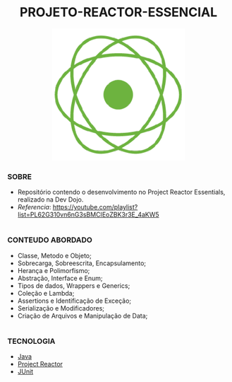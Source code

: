<h1 align=center>PROJETO-REACTOR-ESSENCIAL</h1>

<p align="center">
  <img src="reactor.png" width="300">
</p>

### SOBRE

- Repositório contendo o desenvolvimento no Project Reactor Essentials, realizado na Dev Dojo.
- *Referencia*: https://youtube.com/playlist?list=PL62G310vn6nG3sBMCIEoZBK3r3E_4aKW5

#
### CONTEUDO ABORDADO

- Classe, Metodo e Objeto;
- Sobrecarga, Sobreescrita, Encapsulamento;
- Herança e Polimorfismo;
- Abstração, Interface e Enum;
- Tipos de dados, Wrappers e Generics;
- Coleção e Lambda;
- Assertions e Identificação de Exceção;
- Serialização e Modificadores;
- Criação de Arquivos e Manipulação de Data;

#
### TECNOLOGIA

- [Java](https://docs.oracle.com/en/java)
- [Project Reactor](https://projectreactor.io)
- [JUnit](https://junit.org/junit5/)
